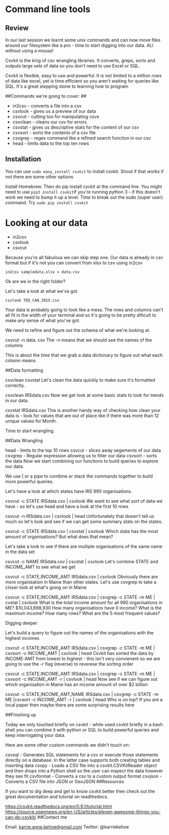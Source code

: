 # Command line tools #

## Review ##

In our last session we learnt some unix commands and can now move files around our filesystem like a pro - time to start digging into our data. ALl without using a mouse!

Csvkit is the king of csv wrangling libraries. It converts, greps, sorts and outputs large sets of data so you don't need to use Excel or SQL.

Csvkit is flexible, easy to use and powerful. It is not limited to a million rows of data like excel, yet is time efficient so you aren't waiting for queries like SQL. It's a great stepping stone to learning how to program.

##Commands we're going to cover: ##

* in2csv - converts a file into a csv
* csvlook - gives us a preview of our data
* csvcut - cutting too for manipulating csvs
* csvclean - cleans our csv for errors
* csvstat - gives us descriptive stats for the content of our csv
* csvsort - sorts the contents of a csv file
* csvgrep - regex command like a refined search function in our csv
* head - limits data to the top ten rows

## Installation ##

You can use `sudo easy_install csvkit` to install csvkit. Shout if that works if not there are some other options

Install Homebrew. Then do pip install csvkit at the command line. You might need to use `pip3 install csvkit`if you're running python 3 - if this doesn't work we need to bump it up a level. Time to break out the sudo (super user) command. Try `sudo pip install csvkit` 

# Looking at our data

* in2csv
* csvlook
* csvcut

Because you're all fabulous we can skip step one. Our data is already in csv format but if it's not you can convert from xlsx to csv using in2csv

`in2csv sampledata.xlsx > data.csv`

Ok are we in the right folder?

Let's take a look at what we've got

`csvlook TED_CAN_2015.csv`

Your data is probably going to look like a mess. The rows and columns can't all fit in the width of your terminal and so it's going to be pretty dificult to make any sense of what you've got.

We need to refine and figure out the schema of what we're looking at.

csvcut -n data. csv 
The -n means that we should see the names of the columns

This is about the time that we grab a data dictionary to figure out what each column means

##Data formatting

csvclean
csvstat
Let's clean the data quickly to make sure it's formatted correctly.

csvclean IRSdata.csv
Now we get look at some basic stats to look for trends in our data.

csvstat IRSdata.csv
This is another handy way of checking how clean your data is - look for values that are out of place like if there was more than 12 unique values for Month.

Time to start wrangling.

##Data Wrangling

head - limits to the top 10 rows
csvcut - slices away segements of our data
csvgrep - Regular expression allowing us to filter our data
csvsort - sorts the data
Now we start combining our functions to build queries to explore our data.

We use | or a pipe to combine or stack the commands together to build more powerful queries.

Let's have a look at which states have IRS 990 organisations.

csvcut -c STATE IRSdata.csv | csvlook
We want to see what sort of data we have - so let's use head and have a look at the first 10 rows

csvcut -n IRSdata.csv | csvlook | head
Unfortunately that doesn't tell us much so let's look and see if we can get some summary stats on the states.

csvcut -c STATE IRSdata.csv | csvstat | csvlook
Which state has the most amount of organisations? But what does that mean?

Let's take a look to see if there are multiple organisations of the same name in the data set

csvcut -c NAME IRSdata.csv | csvstat | csvlook
Let's combine STATE and INCOME_AMT to see what we get

csvcut -c STATE,INCOME_AMT IRSdata.csv | csvlook
Obviously there are more organisation in Maine than other states. Let's use csvgrep to take a closer look at what's going on in Maine

csvcut -c STATE,INCOME_AMT IRSdata.csv | csvgrep -c STATE -m ME | cvstat | csvlook
What is the total income amount for all 990 organisations in ME? $10,043,698,930 How many organisations have 0 income? What is the maximum income? How many rows? What are the 5 most frequent values?

Digging deeper

Let's build a query to figure out the names of the organisations with the highest incomes

csvcut -c STATE,INCOME_AMT IRSdata.csv | csvgrep -c STATE -m ME | csvsort -c INCOME_AMT | csvlook | head 
Csvkit has sorted the data by INCOME-AMT from lowest to highest - this isn't very convienent so we are going to use the -r flag (reverse) to reverese the sorting order

csvcut -c STATE,INCOME_AMT IRSdata.csv | csvgrep -c STATE -m ME | csvsort -c INCOME_AMT -r | csvlook | head 
Now see if we can figure out which organisation in Maine has an income amount of over $2 billion

csvcut -c STATE,INCOME_AMT,NAME IRSdata.csv | csvgrep -c STATE -m ME |csvsort -c INCOME_AMT -r | csvlook | head 
Who is on top? If you are a local paper then maybe there are some surprising results here

##Finishing up

Today we only touched briefly on csvkit - while used csvkit briefly in a bash shell you can combine it with python or SQL to build powerful queries and keep interrogating your data.

Here are some other custom commands we didn't touch on:

csvsql - Generates SQL statements for a csv or execute those statements directly on a database. In the latter case supports both creating tables and inserting data
csvpy - Loads a CSV file into a csvkit.CSVKitReader object and then drops into a Python shell so the user can inspect the data however they see fit
csvformat - Converts a csv to a custom output format
csvjson - Converts a CSV file into JSON or GeoJSON
##Resources

If you want to dig deep and get to know csvkit better then check out the great documentation and tutorial on readthedocs.

https://csvkit.readthedocs.org/en/0.9.1/tutorial.html
https://source.opennews.org/en-US/articles/eleven-awesome-things-you-can-do-csvkit/
##Contact me

Email: karrie.anne.kehoe@gmail.com Twitter: @karriekehoe
